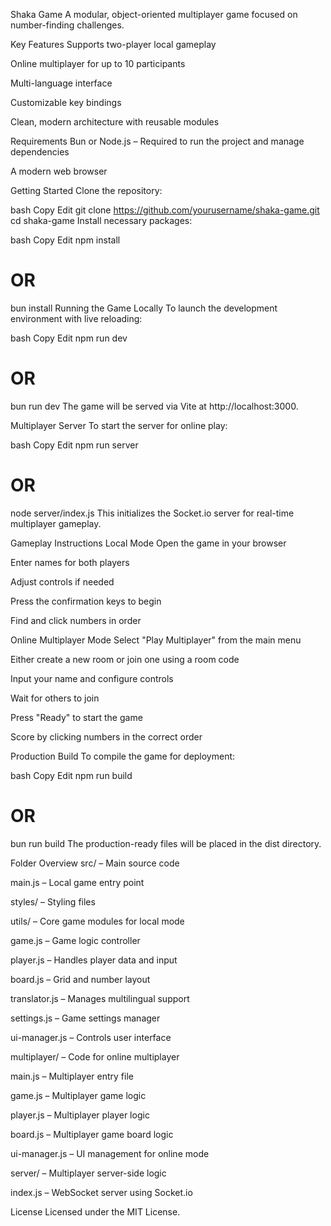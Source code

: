 Shaka Game
A modular, object-oriented multiplayer game focused on number-finding challenges.

Key Features
Supports two-player local gameplay

Online multiplayer for up to 10 participants

Multi-language interface

Customizable key bindings

Clean, modern architecture with reusable modules

Requirements
Bun or Node.js – Required to run the project and manage dependencies

A modern web browser

Getting Started
Clone the repository:

bash
Copy
Edit
git clone https://github.com/yourusername/shaka-game.git
cd shaka-game
Install necessary packages:

bash
Copy
Edit
npm install
# OR
bun install
Running the Game Locally
To launch the development environment with live reloading:

bash
Copy
Edit
npm run dev
# OR
bun run dev
The game will be served via Vite at http://localhost:3000.

Multiplayer Server
To start the server for online play:

bash
Copy
Edit
npm run server
# OR
node server/index.js
This initializes the Socket.io server for real-time multiplayer gameplay.

Gameplay Instructions
Local Mode
Open the game in your browser

Enter names for both players

Adjust controls if needed

Press the confirmation keys to begin

Find and click numbers in order

Online Multiplayer Mode
Select "Play Multiplayer" from the main menu

Either create a new room or join one using a room code

Input your name and configure controls

Wait for others to join

Press "Ready" to start the game

Score by clicking numbers in the correct order

Production Build
To compile the game for deployment:

bash
Copy
Edit
npm run build
# OR
bun run build
The production-ready files will be placed in the dist directory.

Folder Overview
src/ – Main source code

main.js – Local game entry point

styles/ – Styling files

utils/ – Core game modules for local mode

game.js – Game logic controller

player.js – Handles player data and input

board.js – Grid and number layout

translator.js – Manages multilingual support

settings.js – Game settings manager

ui-manager.js – Controls user interface

multiplayer/ – Code for online multiplayer

main.js – Multiplayer entry file

game.js – Multiplayer game logic

player.js – Multiplayer player logic

board.js – Multiplayer game board logic

ui-manager.js – UI management for online mode

server/ – Multiplayer server-side logic

index.js – WebSocket server using Socket.io

License
Licensed under the MIT License.
